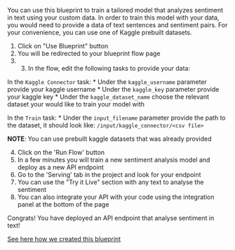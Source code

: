 You can use this blueprint to train a tailored model that analyzes sentiment in text using your custom data.
In order to train this model with your data, you would need to provide a data of text sentences and sentiment pairs.
For your convenience, you can use one of Kaggle prebuilt datasets.
1. Click on "Use Blueprint" button
2. You will be redirected to your blueprint flow page
3. 3. In the flow, edit the following tasks to provide your data:

In the `Kaggle Connector` task:
    * Under the `kaggle_username` parameter provide your kaggle username
    * Under the `kaggle_key` parameter provide your kaggle key
    * Under the `kaggle_dataset_name` choose the relevant dataset your would like to train your model with

   In the `Train` task:
    *  Under the `input_filename` parameter provide the path to the dataset,  it should look like:
       `/input/kaggle_connector/<csv file>`

**NOTE**: You can use prebuilt kaggle datasets that was already provided 

4. Click on the 'Run Flow' button
5. In a few minutes you will train a new sentiment analysis model and deploy as a new API endpoint
6. Go to the 'Serving' tab in the project and look for your endpoint
7. You can use the "Try it Live" section with any text to analyse the sentiment
8. You can also integrate your API with your code using the integration panel at the bottom of the page

Congrats! You have deployed an API endpoint that analyse sentiment in text!

[See here how we created this blueprint](https://github.com/cnvrg/Blueprints/tree/main/Sentiment%20Analysis)
